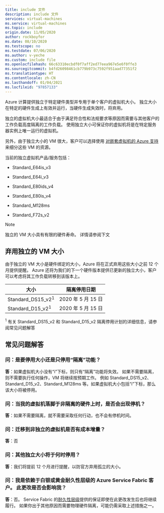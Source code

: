 ```yaml
---
title: include 文件
description: include 文件
services: virtual-machines
ms.service: virtual-machines
ms.topic: include
origin.date: 11/05/2020
author: rockboyfor
ms.date: 08/10/2020
ms.testscope: no
ms.testdate: 07/06/2020
ms.author: v-yeche
ms.custom: include file
ms.openlocfilehash: 66c63310ecbdf0f7aff2ed77eea967e5e6f0ffe3
ms.sourcegitcommit: b4fd26098461cb779b973c7592f951aad77351f2
ms.translationtype: HT
ms.contentlocale: zh-CN
ms.lasthandoff: 01/04/2021
ms.locfileid: "97857133"
---
```

Azure 计算提供独立于特定硬件类型并专用于单个客户的虚拟机大小。 独立大小在特定的硬件生成上有效并运行，当硬件生成失效时，将弃用。

独立的虚拟机大小最适合于由于满足符合性和法规要求等原因而需要与其他客户的工作负载高度隔离的工作负载。  使用独立大小可保证你的虚拟机将是在特定服务器实例上唯一运行的虚拟机。 

<a name="vm-isolation-size"></a>

另外，由于独立大小的 VM 很大，客户可以选择使用 [对嵌套虚拟机的 Azure 支持](https://azure.microsoft.com/blog/nested-virtualization-in-azure/)来细分这些 VM 的资源。

当前的独立虚拟机产品/服务包括：

* Standard_E64is_v3
* Standard_E64i_v3
* Standard_E80ids_v4
* Standard_E80is_v4
* Standard_M128ms

    <!--Not Available on * Standard_GS5-->
    <!--Not Available on * Standard_G5-->
    
* Standard_F72s_v2

> [!NOTE]
> 独立的 VM 大小具有有限的硬件寿命。 详情请参阅下文

## <a name="deprecation-of-isolated-vm-sizes"></a>弃用独立的 VM 大小

由于独立的 VM 大小是硬件绑定的大小，Azure 将在正式弃用这些大小之前 12 个月提供提醒。  Azure 还将为我们的下一个硬件版本提供已更新的独立大小，客户可以考虑将其工作负载转移到该版本上。

| 大小 | 隔离停用日期 | 
| --- | --- |
| Standard_DS15_v2<sup>1</sup> | 2020 年 5 月 15 日 |
| Standard_D15_v2<sup>1</sup>  | 2020 年 5 月 15 日 |

<sup>1</sup> 有关 Standard_DS15_v2 和 Standard_D15_v2 隔离停用计划的详细信息，请参阅常见问题解答

## <a name="faq"></a>常见问题解答
### <a name="q-is-the-size-going-to-get-retired-or-only-isolation-feature-is"></a>问：是要停用大小还是只停用“隔离”功能？
**答**：如果虚拟机大小没有“i”下标，则只有“隔离”功能将失效。 如果不需要隔离，则不需要执行任何操作，VM 将继续按预期工作。 例如 Standard_DS15_v2、Standard_D15_v2、Standard_M128ms 等。如果虚拟机大小包括“i”下标，那么该大小将被停用。

### <a name="q-is-there-a-downtime-when-my-vm-lands-on-a-non-isolated-hardware"></a>问：当我的虚拟机落脚于非隔离的硬件上时，是否会出现停机？
**答**：如果不需要隔离，就不需要采取任何行动，也不会有停机时间。

### <a name="q-is-there-any-cost-delta-for-moving-to-a-non-isolated-virtual-machine"></a>问：迁移到非独立的虚拟机是否有成本增量？
**答**：否

### <a name="q-when-are-the-other-isolated-sizes-going-to-retire"></a>问：其他独立大小将于何时停用？
**答**：我们将提前 12 个月进行提醒，以防官方弃用孤立的大小。

### <a name="q-im-an-azure-service-fabric-customer-relying-on-the-silver-or-gold-durability-tiers-does-this-change-impact-me"></a>问：我是依赖于白银或黄金耐久性层级的 Azure Service Fabric 客户。 此更改是否会影响我？
**答**：否。 Service Fabric 的[耐久性层级](../articles/service-fabric/service-fabric-cluster-capacity.md#durability-characteristics-of-the-cluster)提供的保证即使在此更改发生后也将继续履行。 如果你出于其他原因而需要物理硬件隔离，可能仍需采取上述措施之一。 
 
<!--Not Available on ### Q: What are the milestones for D15_v2 or DS15_v2 isolation retirement?-->

<!-- Update_Description: update meta properties, wording update, update link -->